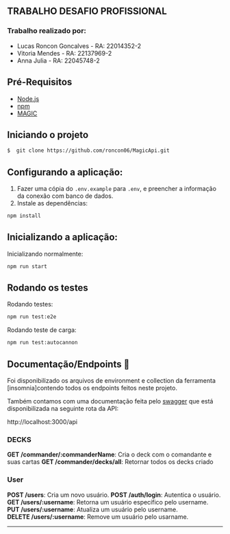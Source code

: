 ## TRABALHO DESAFIO PROFISSIONAL

### Trabalho realizado por:

- Lucas Roncon Goncalves - RA: 22014352-2
- Vitoria Mendes - RA: 22137969-2
- Anna Julia - RA: 22045748-2


## Pré-Requisitos
- [Node.js](https://nodejs.org/)
- [npm](https://www.npmjs.com/)
- [MAGIC](https://api.magicthegathering.io/v1) 

## Iniciando o projeto

```bash
$  git clone https://github.com/roncon06/MagicApi.git
```  

## Configurando a aplicação:
1. Fazer uma cópia do `.env.example` para `.env`, e preencher a informação da conexão com banco de dados.
2. Instale as dependências: 
```bash 
npm install
```

## Inicializando a aplicação:

Inicializando normalmente: 
```bash
npm run start
```

## Rodando os testes
Rodando testes: 
```bash
npm run test:e2e
```
Rodando teste de carga:
```bash
npm run test:autocannon
```

## Documentação/Endpoints 📰

Foi disponibilizado os arquivos de environment e collection da ferramenta [insomnia]contendo todos os endpoints feitos neste projeto.


Também contamos com uma documentação feita pelo [swagger](https://swagger.io/) que está disponibilizada na seguinte rota da API:  

http://localhost:3000/api




### DECKS

**GET /commander/:commanderName**: Cria o deck com o comandante e suas cartas
**GET /commander/decks/all**: Retornar todos os decks criado

### User

**POST /users**: Cria um novo usuário.
**POST /auth/login**: Autentica o usuário.  
**GET /users/:username**: Retorna um usuário específico pelo username.  
**PUT /users/:username**: Atualiza um usuário pelo username.  
**DELETE /users/:username**: Remove um usuário pelo usarname.

---